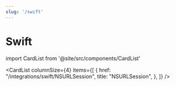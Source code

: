 ```yaml
---
slug: '/swift'
---
```


# Swift

import CardList from '@site/src/components/CardList'

<CardList
columnSize={4}
items={[
{
href: "/integrations/swift/NSURLSession",
title: "NSURLSession",
},
]}
/>
